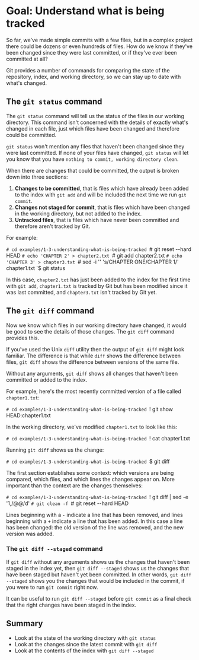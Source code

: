# Goal: Understand what is being tracked

So far, we've made simple commits with a few files, but in a complex project
there could be dozens or even hundreds of files. How do we know if they've been
changed since they were last committed, or if they've ever been committed at
all?

Git provides a number of commands for comparing the state of the repository,
index, and working directory, so we can stay up to date with what's changed.

## The `git status` command

The `git status` command will tell us the status of the files in our working
directory. This command isn't concerned with the details of exactly what's
changed in each file, just which files have been changed and therefore could be
committed.

`git status` won't mention any files that haven't been changed since they were
last committed. If none of your files have changed, `git status` will let you
know that you have `nothing to commit, working directory clean`.

When there are changes that could be committed, the output is broken down into
three sections:

1. **Changes to be committed**, that is files which have already been added to
   the index with `git add` and will be included the next time we run `git
   commit`.
2. **Changes not staged for commit**, that is files which have been changed in
   the working directory, but not added to the index.
3. **Untracked files**, that is files which have never been committed and
   therefore aren't tracked by Git.

For example:

`# cd examples/1-3-understanding-what-is-being-tracked
`# git reset --hard HEAD
`# echo 'CHAPTER 2' > chapter2.txt
`# git add chapter2.txt
`# echo 'CHAPTER 3' > chapter3.txt
`# sed -i '' 's/CHAPTER ONE/CHAPTER 1/' chapter1.txt
`$ git status

In this case, `chapter2.txt` has just been added to the index for the first time
with `git add`, `chapter1.txt` is tracked by Git but has been modified since it
was last committed, and `chapter3.txt` isn't tracked by Git yet.

## The `git diff` command

Now we know which files in our working directory have changed, it would be good
to see the details of those changes. The `git diff` command provides this.

If you've used the Unix `diff` utility then the output of `git diff` might look
familiar. The difference is that while `diff` shows the difference between
files, `git diff` shows the difference between versions of the same file.

Without any arguments, `git diff` shows all changes that haven't been committed
or added to the index.

For example, here's the most recently committed version of a file called
`chapter1.txt`:

`# cd examples/1-3-understanding-what-is-being-tracked
`! git show HEAD:chapter1.txt

In the working directory, we've modified `chapter1.txt` to look like this:

`# cd examples/1-3-understanding-what-is-being-tracked
`! cat chapter1.txt

Running `git diff` shows us the change:

`# cd examples/1-3-understanding-what-is-being-tracked
`$ git diff

The first section establishes some context: which versions are being compared,
which files, and which lines the changes appear on. More important than the
context are the changes themselves:

`# cd examples/1-3-understanding-what-is-being-tracked
`! git diff | sed -e '1,/@@/d'
`# git clean -f
`# git reset --hard HEAD

Lines beginning with a `-` indicate a line that has been removed, and lines
beginning with a `+` indicate a line that has been added. In this case a line
has been changed: the old version of the line was removed, and the new version
was added.

### The `git diff --staged` command

If `git diff` without any arguments shows us the changes that haven't been
staged in the index yet, then `git diff --staged` shows us the changes that have
been staged but haven't yet been committed. In other words, `git diff --staged`
shows you the changes that would be included in the commit, if you were to run
`git commit` right now.

It can be useful to run `git diff --staged` before `git commit` as a final check
that the right changes have been staged in the index.

## Summary

* Look at the state of the working directory with `git status`
* Look at the changes since the latest commit with `git diff`
* Look at the contents of the index with `git diff --staged`
